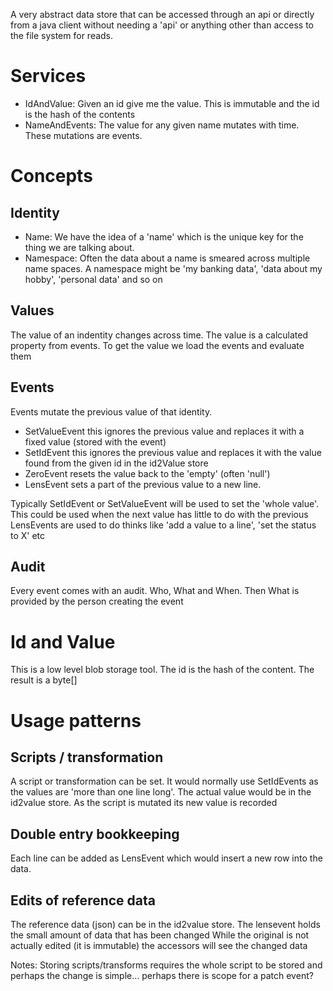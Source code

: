A very abstract data store that can be accessed through an api or directly from a java client without 
needing a 'api' or anything other than access to the file system for reads. 

# Services

* IdAndValue: Given an id give me the value. This is immutable and the id is the hash of the contents
* NameAndEvents: The value for any given name mutates with time. These mutations are events. 

# Concepts

## Identity
* Name: We have the idea of a 'name' which is the unique key for the thing we are talking about. 
* Namespace: Often the data about a name is smeared across multiple name spaces. A namespace might be 'my banking data', 'data about my hobby', 'personal data' and so on

## Values
The value of an indentity changes across time. The value is a calculated property from events. To get the value
we load the events and evaluate them

## Events
Events mutate the previous value of that identity. 
* SetValueEvent this ignores the previous value and replaces it with a fixed value (stored with the event)
* SetIdEvent this ignores the previous value and replaces it with the value found from the given id in the id2Value store
* ZeroEvent resets the value back to the 'empty' (often 'null')
* LensEvent sets a part of the previous value to a new line.

Typically SetIdEvent or SetValueEvent will be used to set the 'whole value'. This could be used when the next value has little to do with the previous
LensEvents are used to do thinks like 'add a value to a line', 'set the status to X' etc

## Audit
Every event comes with an audit. Who, What and When. Then What is provided by the person creating the event

# Id and Value
This is a low level blob storage tool. The id is the hash of the content. The result is a byte[]

# Usage patterns

## Scripts / transformation
A script or transformation can be set. It would normally use SetIdEvents as the values are 'more than one line long'. The
actual value would be in the id2value store. As the script is mutated its new value is recorded

## Double entry bookkeeping
Each line can be added as LensEvent which would insert a new row into the data.

## Edits of reference data
The reference data (json) can be in the id2value store. The lensevent holds the small amount of data that has been changed
While the original is not actually edited (it is immutable) the accessors will see the changed data


Notes:
Storing scripts/transforms requires the whole script to be stored and perhaps the change is simple... perhaps there is scope for a patch event?